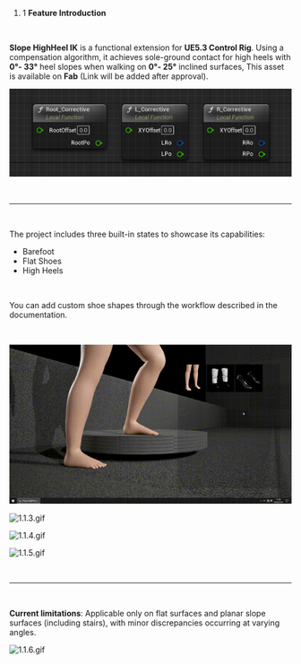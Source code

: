 1.  1 **Feature Introduction**

&nbsp;

**Slope HighHeel IK‌** is a functional extension for **‌UE5.3 Control Rig**‌. Using a ‌compensation algorithm‌, it achieves ‌sole-ground contact‌ for high heels ‌with **0°- 33°** heel slopes‌ when walking on ‌**0°- 25°** inclined surfaces‌, This asset is ‌available on **Fab‌** (Link will be added after approval).

![1.1.1.png](../../_resources/1.1.1.png)

&nbsp;

* * *

&nbsp;

The project includes three built-in states to showcase its capabilities:

- Barefoot
- Flat Shoes
- High Heels

&nbsp;

‌You can add custom shoe shapes through the workflow described in the documentation.

&nbsp;

![1.1.2.gif](../../_resources/1.1.2.gif)

![1.1.3.gif](../../_resources/1.1.3.gif)

![1.1.4.gif](../../_resources/1.1.4.gif)

![1.1.5.gif](../../_resources/1.1.5.gif)

&nbsp;

* * *

&nbsp;

**Current limitations**: Applicable only on flat surfaces and planar slope surfaces (including stairs), with minor discrepancies occurring at varying angles.

![1.1.6.gif](../../_resources/1.1.6.gif)

&nbsp;
